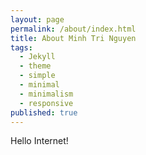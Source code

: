 ```yaml
---
layout: page
permalink: /about/index.html
title: About Minh Tri Nguyen
tags: 
  - Jekyll
  - theme
  - simple
  - minimal
  - minimalism
  - responsive
published: true
---
```


Hello Internet!

